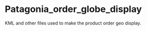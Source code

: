 # Patagonia_order_globe_display

KML and other files used to make the product order geo display.



